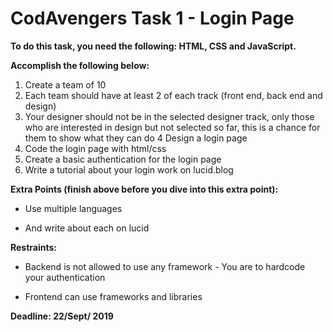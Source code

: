 # CodAvengers Task 1 - Login Page

**To do this task, you need the following: HTML, CSS and JavaScript.**

**Accomplish the following below:**

1. Create a team of 10
2. Each team should have at least 2 of each track (front end, back end and design)
3. Your designer should not be in the selected designer track, only those who are interested in design but not selected so far, this is a chance for them to show what they can do
4 Design a login page
5. Code the login page with html/css
6. Create a basic authentication for the login page
7. Write a tutorial about your login work on lucid.blog

**Extra Points (finish above before you dive into this extra point):**

* Use multiple languages

* And write about each on lucid

**Restraints:**

* Backend is not allowed to use any framework - You are to hardcode your authentication

* Frontend can use frameworks and libraries

**Deadline: 22/Sept/ 2019**
